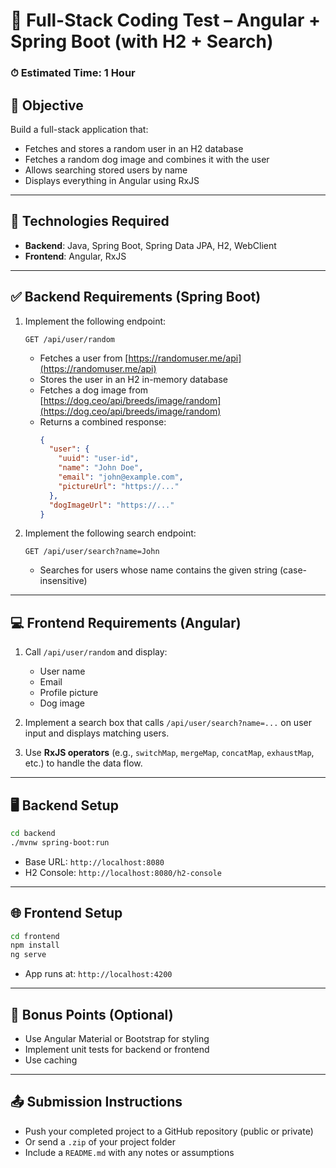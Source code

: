 # 🧪 Full-Stack Coding Test – Angular + Spring Boot (with H2 + Search)

### ⏱ Estimated Time: 1 Hour

## 🎯 Objective
Build a full-stack application that:
- Fetches and stores a random user in an H2 database
- Fetches a random dog image and combines it with the user
- Allows searching stored users by name
- Displays everything in Angular using RxJS

---

## 🧰 Technologies Required
- **Backend**: Java, Spring Boot, Spring Data JPA, H2, WebClient
- **Frontend**: Angular, RxJS

---

## ✅ Backend Requirements (Spring Boot)

1. Implement the following endpoint:
   ```http
   GET /api/user/random
   ```
   - Fetches a user from [https://randomuser.me/api](https://randomuser.me/api)
   - Stores the user in an H2 in-memory database
   - Fetches a dog image from [https://dog.ceo/api/breeds/image/random](https://dog.ceo/api/breeds/image/random)
   - Returns a combined response:
     ```json
     {
       "user": {
         "uuid": "user-id",
         "name": "John Doe",
         "email": "john@example.com",
         "pictureUrl": "https://..."
       },
       "dogImageUrl": "https://..."
     }
     ```

2. Implement the following search endpoint:
   ```http
   GET /api/user/search?name=John
   ```
   - Searches for users whose name contains the given string (case-insensitive)

---

## 💻 Frontend Requirements (Angular)

1. Call `/api/user/random` and display:
   - User name
   - Email
   - Profile picture
   - Dog image

2. Implement a search box that calls `/api/user/search?name=...` on user input and displays matching users.

3. Use **RxJS operators** (e.g., `switchMap`, `mergeMap`, `concatMap`, `exhaustMap`, etc.) to handle the data flow.


---

## 🖥 Backend Setup
```bash
cd backend
./mvnw spring-boot:run
```
- Base URL: `http://localhost:8080`
- H2 Console: `http://localhost:8080/h2-console`

---

## 🌐 Frontend Setup
```bash
cd frontend
npm install
ng serve
```
- App runs at: `http://localhost:4200`

---

## 🎁 Bonus Points (Optional)
- Use Angular Material or Bootstrap for styling
- Implement unit tests for backend or frontend
- Use caching

---

## 📤 Submission Instructions
- Push your completed project to a GitHub repository (public or private)
- Or send a `.zip` of your project folder
- Include a `README.md` with any notes or assumptions
